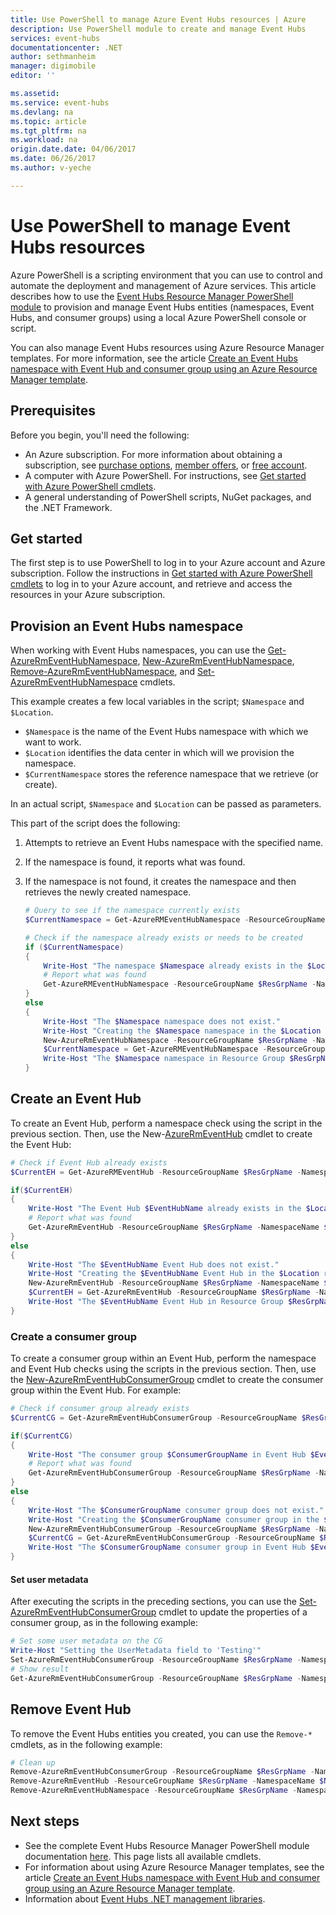 ```yaml
---
title: Use PowerShell to manage Azure Event Hubs resources | Azure
description: Use PowerShell module to create and manage Event Hubs
services: event-hubs
documentationcenter: .NET
author: sethmanheim
manager: digimobile
editor: ''

ms.assetid: 
ms.service: event-hubs
ms.devlang: na
ms.topic: article
ms.tgt_pltfrm: na
ms.workload: na
origin.date.date: 04/06/2017
ms.date: 06/26/2017
ms.author: v-yeche

---
```

# Use PowerShell to manage Event Hubs resources

Azure PowerShell is a scripting environment that you can use to control and automate the deployment and management of Azure services. This article describes how to use the [Event Hubs Resource Manager PowerShell module](https://docs.microsoft.com/powershell/module/azurerm.eventhub) to provision and manage Event Hubs entities (namespaces, Event Hubs, and consumer groups) using a local Azure PowerShell console or script.

You can also manage Event Hubs resources using Azure Resource Manager templates. For more information, see the article [Create an Event Hubs namespace with Event Hub and consumer group using an Azure Resource Manager template](event-hubs-resource-manager-namespace-event-hub.md).

## Prerequisites

Before you begin, you'll need the following:

* An Azure subscription. For more
  information about obtaining a subscription, see [purchase options][purchase options], [member offers][member offers], or [free account][free account].
* A computer with Azure PowerShell. For instructions, see [Get started with Azure PowerShell cmdlets](https://docs.microsoft.com/powershell/azure/get-started-azureps).
* A general understanding of PowerShell scripts, NuGet packages, and the .NET Framework.

## Get started

The first step is to use PowerShell to log in to your Azure account and Azure subscription. Follow the instructions in [Get started with Azure PowerShell cmdlets](https://docs.microsoft.com/powershell/azure/get-started-azureps) to log in to your Azure account, and retrieve and access the resources in your Azure subscription.

## Provision an Event Hubs namespace

When working with Event Hubs namespaces, you can use the [Get-AzureRmEventHubNamespace](https://docs.microsoft.com/powershell/module/azurerm.eventhub/get-azurermeventhubnamespace), [New-AzureRmEventHubNamespace](https://docs.microsoft.com/powershell/module/azurerm.eventhub/new-azurermeventhubnamespace), [Remove-AzureRmEventHubNamespace](https://docs.microsoft.com/powershell/module/azurerm.eventhub/remove-azurermeventhubnamespace), and [Set-AzureRmEventHubNamespace](https://docs.microsoft.com/powershell/module/azurerm.eventhub/set-azurermeventhubnamespace) cmdlets.

This example creates a few local variables in the script; `$Namespace` and `$Location`.

* `$Namespace` is the name of the Event Hubs namespace with which we want to work.
* `$Location` identifies the data center in which will we provision the namespace.
* `$CurrentNamespace` stores the reference namespace that we retrieve (or create).

In an actual script, `$Namespace` and `$Location` can be passed as parameters.

This part of the script does the following:

1. Attempts to retrieve an Event Hubs namespace with the specified name.
2. If the namespace is found, it reports what was found.
3. If the namespace is not found, it creates the namespace and then retrieves the newly created namespace.

    ```powershell
    # Query to see if the namespace currently exists
    $CurrentNamespace = Get-AzureRMEventHubNamespace -ResourceGroupName $ResGrpName -NamespaceName $Namespace

    # Check if the namespace already exists or needs to be created
    if ($CurrentNamespace)
    {
        Write-Host "The namespace $Namespace already exists in the $Location region:"
        # Report what was found
        Get-AzureRMEventHubNamespace -ResourceGroupName $ResGrpName -NamespaceName $Namespace
    }
    else
    {
        Write-Host "The $Namespace namespace does not exist."
        Write-Host "Creating the $Namespace namespace in the $Location region..."
        New-AzureRmEventHubNamespace -ResourceGroupName $ResGrpName -NamespaceName $Namespace -Location $Location
        $CurrentNamespace = Get-AzureRMEventHubNamespace -ResourceGroupName $ResGrpName -NamespaceName $Namespace
        Write-Host "The $Namespace namespace in Resource Group $ResGrpName in the $Location region has been successfully created."
    }
    ```

## Create an Event Hub

To create an Event Hub, perform a namespace check using the script in the previous section. Then, use the New-[AzureRmEventHub](https://docs.microsoft.com/powershell/module/azurerm.eventhub/new-azurermeventhub) cmdlet to create the Event Hub:

```powershell
# Check if Event Hub already exists
$CurrentEH = Get-AzureRMEventHub -ResourceGroupName $ResGrpName -NamespaceName $Namespace -EventHubName $EventHubName

if($CurrentEH)
{
    Write-Host "The Event Hub $EventHubName already exists in the $Location region:"
	# Report what was found
    Get-AzureRmEventHub -ResourceGroupName $ResGrpName -NamespaceName $Namespace -EventHubName $EventHubName
}
else
{
    Write-Host "The $EventHubName Event Hub does not exist."
    Write-Host "Creating the $EventHubName Event Hub in the $Location region..."
    New-AzureRmEventHub -ResourceGroupName $ResGrpName -NamespaceName $Namespace -EventHubName $EventHubName -Location $Location -MessageRetentionInDays 3
    $CurrentEH = Get-AzureRmEventHub -ResourceGroupName $ResGrpName -NamespaceName $Namespace -EventHubName $EventHubName
    Write-Host "The $EventHubName Event Hub in Resource Group $ResGrpName in the $Location region has been successfully created."
}
```

### Create a consumer group

To create a consumer group within an Event Hub, perform the namespace and Event Hub checks using the scripts in the previous section. Then, use the [New-AzureRmEventHubConsumerGroup](https://docs.microsoft.com/powershell/module/azurerm.eventhub/new-azurermeventhubconsumergroup) cmdlet to create the consumer group within the Event Hub. For example:

```powershell
# Check if consumer group already exists
$CurrentCG = Get-AzureRmEventHubConsumerGroup -ResourceGroupName $ResGrpName -NamespaceName $Namespace -EventHubName $EventHubName -ConsumerGroupName $ConsumerGroupName -ErrorAction Ignore

if($CurrentCG)
{
    Write-Host "The consumer group $ConsumerGroupName in Event Hub $EventHubName already exists in the $Location region:"
	# Report what was found
    Get-AzureRmEventHubConsumerGroup -ResourceGroupName $ResGrpName -NamespaceName $Namespace -EventHubName $EventHubName
}
else
{
    Write-Host "The $ConsumerGroupName consumer group does not exist."
    Write-Host "Creating the $ConsumerGroupName consumer group in the $Location region..."
    New-AzureRmEventHubConsumerGroup -ResourceGroupName $ResGrpName -NamespaceName $Namespace -EventHubName $EventHubName -ConsumerGroupName $ConsumerGroupName
    $CurrentCG = Get-AzureRmEventHubConsumerGroup -ResourceGroupName $ResGrpName -NamespaceName $Namespace -EventHubName $EventHubName
    Write-Host "The $ConsumerGroupName consumer group in Event Hub $EventHubName in Resource Group $ResGrpName in the $Location region has been successfully created."
}
```

#### Set user metadata

After executing the scripts in the preceding sections, you can use the [Set-AzureRmEventHubConsumerGroup](https://docs.microsoft.com/powershell/module/azurerm.eventhub/set-azurermeventhubconsumergroup) cmdlet to update the properties of a consumer group, as in the following example:

```powershell
# Set some user metadata on the CG
Write-Host "Setting the UserMetadata field to 'Testing'"
Set-AzureRmEventHubConsumerGroup -ResourceGroupName $ResGrpName -NamespaceName $Namespace -EventHubName $EventHubName -ConsumerGroupName $ConsumerGroupName -UserMetadata "Testing"
# Show result
Get-AzureRmEventHubConsumerGroup -ResourceGroupName $ResGrpName -NamespaceName $Namespace -EventHubName $EventHubName -ConsumerGroupName $ConsumerGroupName
```

## Remove Event Hub

To remove the Event Hubs entities you created, you can use the `Remove-*` cmdlets, as in the following example:

```powershell
# Clean up
Remove-AzureRmEventHubConsumerGroup -ResourceGroupName $ResGrpName -NamespaceName $Namespace -EventHubName $EventHubName -ConsumerGroupName $ConsumerGroupName
Remove-AzureRmEventHub -ResourceGroupName $ResGrpName -NamespaceName $Namespace -EventHubName $EventHubName
Remove-AzureRmEventHubNamespace -ResourceGroupName $ResGrpName -NamespaceName $Namespace
```

## Next steps

- See the complete Event Hubs Resource Manager PowerShell module documentation [here](https://docs.microsoft.com/powershell/module/azurerm.eventhub). This page lists all available cmdlets.
- For information about using Azure Resource Manager templates, see the article [Create an Event Hubs namespace with Event Hub and consumer group using an Azure Resource Manager template](event-hubs-resource-manager-namespace-event-hub.md).
- Information about [Event Hubs .NET management libraries](event-hubs-management-libraries.md).

[purchase options]: https://www.azure.cn/pricing/overview/
[member offers]: https://www.azure.cn/pricing/member-offers/
[free account]: https://www.azure.cn/pricing/1rmb-trial/